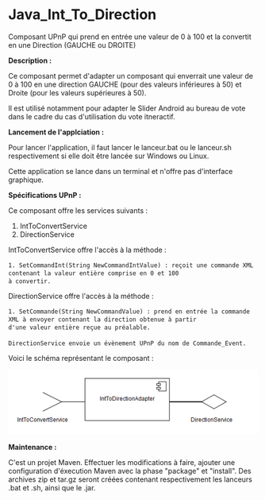 # Java_Int_To_Direction
Composant UPnP qui prend en entrée une valeur de 0 à 100 et la convertit en une Direction (GAUCHE ou DROITE)

<strong>Description : </strong>

Ce composant permet d'adapter un composant qui enverrait une valeur de 0 à 100 en une direction GAUCHE (pour des valeurs
inférieures à 50) et Droite (pour les valeurs supérieures à 50).

Il est utilisé notamment pour adapter le Slider Android au bureau de vote dans le cadre du cas d'utilisation du vote itneractif.

<strong>Lancement de l'applciation :</strong>

Pour lancer l'application, il faut lancer le lanceur.bat ou le lanceur.sh respectivement si elle doit être lancée sur 
Windows ou Linux.

Cette application se lance dans un terminal et n'offre pas d'interface graphique.

<strong>Spécifications UPnP :</strong>

Ce composant offre les services suivants :

  1) IntToConvertService
  2) DirectionService
  
  IntToConvertService offre l'accès à la méthode :
  
    1. SetCommandInt(String NewCommandIntValue) : reçoit une commande XML contenant la valeur entière comprise en 0 et 100
    à convertir.
    
  DirectionService offre l'accès à la méthode :
  
    1. SetCommande(String NewCommandValue) : prend en entrée la commande XML à envoyer contenant la direction obtenue à partir 
    d'une valeur entière reçue au préalable.
    
    DirectionService envoie un évènement UPnP du nom de Commande_Event.
    
  Voici le schéma représentant le composant :
  
  ![alt tag](https://github.com/components-upnp/Java_Int_To_Direction/blob/master/Int_To_Direction_Adapter.png)
  
  
  <strong>Maintenance :</strong>
  
  C'est un projet Maven. Effectuer les modifications à faire, ajouter une configuration d'éxecution Maven avec la phase "package"
  et "install". Des archives zip et tar.gz seront créées contenant respectivement les lanceurs .bat et .sh, ainsi que le .jar.
  
